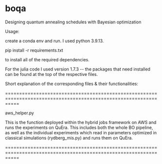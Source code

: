 # boqa
Designing quantum annealing schedules with Bayesian optimization

Usage:

create a conda env and run. I used python 3.9.13.

pip install -r requirements.txt 

to install all of the required dependencies.

For the julia code I used version 1.7.3 -- the packages that need installed can be found at the top of the respective files.

Short explanation of the corresponding files & their functionalities:

=================================================================================================================

aws_helper.py

This is the function deployed within the hybrid jobs framework on AWS and runs the experiments on QuEra. This includes both the whole BO pipeline,
as well as the individual experiments which read in parameters optimized in classical simulations (rydberg_mis.py) and runs them on QuEra.

=================================================================================================================



